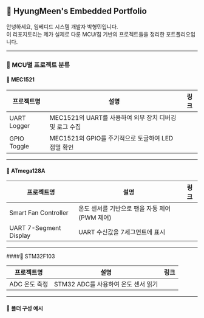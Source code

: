 ## 📁 HyungMeen's Embedded Portfolio

안녕하세요, 임베디드 시스템 개발자 박형민입니다.  
이 리포지토리는 제가 실제로 다룬 MCU/칩 기반의 프로젝트들을 정리한 포트폴리오입니다.

---

### 📌 MCU별 프로젝트 분류

#### 🔷 MEC1521

| 프로젝트명 | 설명 | 링크 |
|------------|------|------|
| UART Logger | MEC1521의 UART를 사용하여 외부 장치 디버깅 및 로그 수집
| GPIO Toggle | MEC1521의 GPIO를 주기적으로 토글하여 LED 점멸 확인

---

#### 🔷 ATmega128A

| 프로젝트명 | 설명 | 링크 |
|------------|------|------|
| Smart Fan Controller | 온도 센서를 기반으로 팬을 자동 제어 (PWM 제어)
| UART 7-Segment Display | UART 수신값을 7세그먼트에 표시

---

####🔷 STM32F103

| 프로젝트명 | 설명 | 링크 |
|------------|------|------|
| ADC 온도 측정 | STM32 ADC를 사용하여 온도 센서 읽기 

---

#### 📁 폴더 구성 예시

